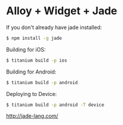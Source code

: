 Alloy + Widget + Jade
========================================

If you don't already have jade installed:

```bash
$ npm install -g jade
```

Building for iOS:
```bash
$ titanium build -p ios
```

Building for Android:
```bash
$ titanium build -p android
```

Deploying to Device:
```bash
$ titanium build -p android -T device
```

http://jade-lang.com/